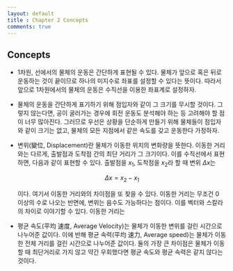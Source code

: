 ```yaml
---
layout: default
title : Chapter 2 Concepts
comments: true
---
```


## Concepts

- 1차원, 선에서의 물체의 운동은 간단하게 표현될 수 있다. 물체가 앞으로 혹은 뒤로 운동하는 것이 끝이므로 하나의 미지수로 좌표를 설정할 수 있다는 뜻이다. 따라서 앞으로 1차원에서의 물체의 운동은 수직선을 이용한 좌표계로 설정하자.

- 물체의 운동을 간단하게 표기하기 위해 점입자와 같이 그 크기를 무시할 것이다. 그렇지 않는다면, 공이 굴러가는 경우에 회전 운동도 분석해야 하는 등 고려해야 할 점이 너무 많아진다. 그러므로 우선은 상황을 단순하게 만들기 위해 물체들이 점입자와 같이 크기는 없고, 물체의 모든 지점에서 같은 속도를 갖고 운동한다 가정하자.

- 변위(變位, Displacement)란 물체가 이동한 위치의 변화량을 뜻한다. 이동한 거리와는 다르게, 출발점과 도착점 간의 최단 거리가 그 크기이다. 이를 수직선에서 표현하면, 다음과 같이 표현할 수 있다. 출발점을 $x_1$, 도착점을 $x_2$라 할 때 변위 $\Delta x$는

    $$\Delta x = x_2 - x_1$$

    이다. 여기서 이동한 거리와의 차이점을 또 찾을 수 있다. 이동한 거리는 무조건 0 이상의 수로 나오는 반면에, 변위는 음수도 가능하다는 점이다. 이를 벡터와 스칼라의 차이로 이야기할 수 있다. 이동한 거리는 

- 평균 속도(平均 速度, Average Velocity)는 물체가 이동한 변위를 걸린 시간으로 나누어준 값이다. 이에 반해 평균 속력(平均 速力, Average speed)는 물체가 이동한 전체 거리를 걸린 시간으로 나누어준 값이다. 둘의 가장 큰 차이점은 물체가 이동할 때 최단거리로 가지 않고 약간 우회했다면 평균 속도와 평균 속력은 같지 않다는 것이다.